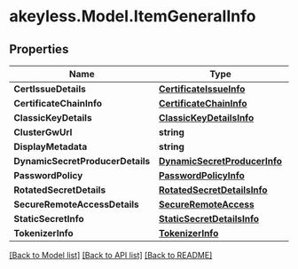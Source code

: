 # akeyless.Model.ItemGeneralInfo

## Properties

Name | Type | Description | Notes
------------ | ------------- | ------------- | -------------
**CertIssueDetails** | [**CertificateIssueInfo**](CertificateIssueInfo.md) |  | [optional] 
**CertificateChainInfo** | [**CertificateChainInfo**](CertificateChainInfo.md) |  | [optional] 
**ClassicKeyDetails** | [**ClassicKeyDetailsInfo**](ClassicKeyDetailsInfo.md) |  | [optional] 
**ClusterGwUrl** | **string** |  | [optional] 
**DisplayMetadata** | **string** |  | [optional] 
**DynamicSecretProducerDetails** | [**DynamicSecretProducerInfo**](DynamicSecretProducerInfo.md) |  | [optional] 
**PasswordPolicy** | [**PasswordPolicyInfo**](PasswordPolicyInfo.md) |  | [optional] 
**RotatedSecretDetails** | [**RotatedSecretDetailsInfo**](RotatedSecretDetailsInfo.md) |  | [optional] 
**SecureRemoteAccessDetails** | [**SecureRemoteAccess**](SecureRemoteAccess.md) |  | [optional] 
**StaticSecretInfo** | [**StaticSecretDetailsInfo**](StaticSecretDetailsInfo.md) |  | [optional] 
**TokenizerInfo** | [**TokenizerInfo**](TokenizerInfo.md) |  | [optional] 

[[Back to Model list]](../README.md#documentation-for-models) [[Back to API list]](../README.md#documentation-for-api-endpoints) [[Back to README]](../README.md)

